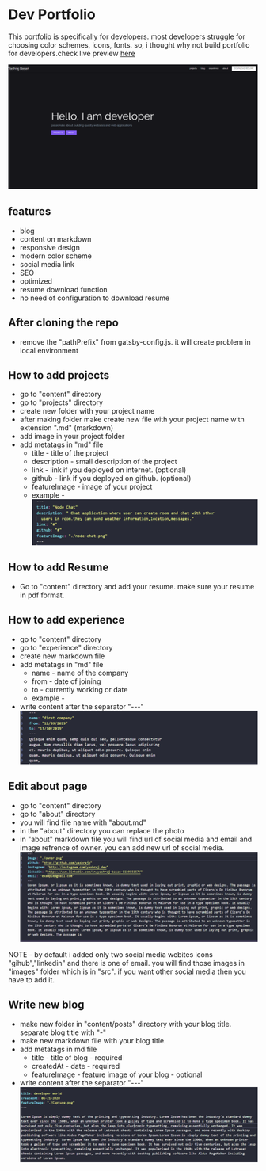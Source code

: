 # Dev Portfolio

This portfolio is specifically for developers. most developers struggle for choosing color schemes, icons, fonts. so, i thought why not build portfolio for developers.check live preview [here](https://yashrajb.github.io/dev-portfolio)

![dev portfolio](https://github.com/yashrajb/dev-portfolio/blob/master/repo/Screenshot%20(24).png)

## features
  * blog
  * content on markdown
  * responsive design
  * modern color scheme
  * social media link
  * SEO
  * optimized 
  * resume download function
  * no need of configuration to download resume
  
## After cloning the repo
   
   * remove the "pathPrefix" from gatsby-config.js. it will create problem in local environment

## How to add projects

  * go to "content" directory
  * go to "projects" directory
  * create new folder with your project name
  * after making folder make create new file with your project name with extension ".md" (markdown)
  * add image in your project folder
  * add metatags in "md" file
    * title - title of the project
    * description - small description of the project
    * link - link if you deployed on internet. (optional)
    * github - link if you deployed on github. (optional)
    * featureImage - image of your project
    * example - 
    ![example](https://raw.githubusercontent.com/yashrajb/dev-portfolio/master/repo/Capture.PNG)
  
## How to add Resume

  * Go to "content" directory and add your resume. make sure your resume in pdf format.
## How to add experience

  * go to "content" directory
  * go to "experience" directory
  * create new markdown file
  * add metatags in "md" file
    * name - name of the company
    * from - date of joining
    * to - currently working or date
    * example - 
  * write content after the separator "---"
    ![example](https://raw.githubusercontent.com/yashrajb/dev-portfolio/master/repo/Capture2.PNG)

## Edit about page

  * go to "content" directory
  * go to "about" directory
  * you will find file name with "about.md"
  * in the "about" directory you can replace the photo
  * in "about" markdown file you will find url of social media and email and image refrence of owner. you can add new url of social media.
    ![example](https://raw.githubusercontent.com/yashrajb/dev-portfolio/master/repo/Capture3.PNG)
    
 NOTE - by default i added only two social media webites icons "gihub","linkedin" and there is one of email. you will find those images in "images" folder which is in "src". if you want other social media then you have to add it.
  
## Write new blog
   * make new folder in "content/posts" directory with your blog title. separate blog title with "-"
   * make new markdown file with your blog title.
   * add metatags in md file
      * title - title of blog - required
      * createdAt - date - required
      * featureImage - feature image of your blog - optional
   * write content after the separator "---"
   ![example](https://raw.githubusercontent.com/yashrajb/dev-portfolio/master/repo/capture4.PNG)
